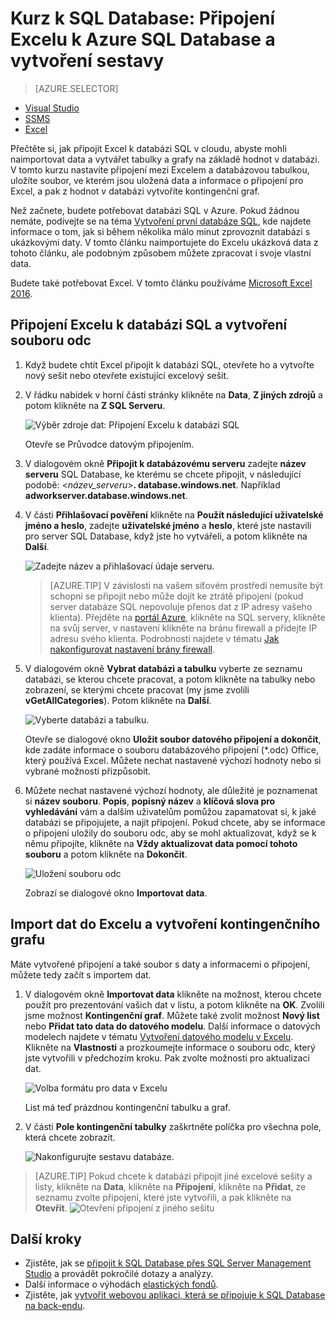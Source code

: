 <properties
    pageTitle="Připojení Excelu k SQL Database | Microsoft Azure"
    description="Zjistěte, jak připojit Microsoft Excel k databázi SQL Azure v cloudu. Naimportujte si data do Excelu, kde můžete data dále zkoumat a vytvářet z nich sestavy."
    services="sql-database"
    keywords="connect excel to sql, import data to excel"
    documentationCenter=""
    authors="joseidz"
    manager="jhubbard"
    editor=""/>


<tags
    ms.service="sql-database"
    ms.workload="data-management"
    ms.tgt_pltfrm="na"
    ms.devlang="na"
    ms.topic="get-started-article"
    ms.date="03/25/2016"
    ms.author="joseidz"/>


# Kurz k SQL Database: Připojení Excelu k Azure SQL Database a vytvoření sestavy

> [AZURE.SELECTOR]
- [Visual Studio](sql-database-connect-query.md)
- [SSMS](sql-database-connect-query-ssms.md)
- [Excel](sql-database-connect-excel.md)

Přečtěte si, jak připojit Excel k databázi SQL v cloudu, abyste mohli naimportovat data a vytvářet tabulky a grafy na základě hodnot v databázi. V tomto kurzu nastavíte připojení mezi Excelem a databázovou tabulkou, uložíte soubor, ve kterém jsou uložená data a informace o připojení pro Excel, a pak z hodnot v databázi vytvoříte kontingenční graf.

Než začnete, budete potřebovat databázi SQL v Azure. Pokud žádnou nemáte, podívejte se na téma [Vytvoření první databáze SQL](sql-database-get-started.md), kde najdete informace o tom, jak si během několika málo minut zprovoznit databázi s ukázkovými daty. V tomto článku naimportujete do Excelu ukázková data z tohoto článku, ale podobným způsobem můžete zpracovat i svoje vlastní data.

Budete také potřebovat Excel. V tomto článku používáme [Microsoft Excel 2016](https://products.office.com/en-US/).

## Připojení Excelu k databázi SQL a vytvoření souboru odc

1.  Když budete chtít Excel připojit k databázi SQL, otevřete ho a vytvořte nový sešit nebo otevřete existující excelový sešit.

2.  V řádku nabídek v horní části stránky klikněte na **Data**, **Z jiných zdrojů** a potom klikněte na **Z SQL Serveru**.

    ![Výběr zdroje dat: Připojení Excelu k databázi SQL](./media/sql-database-connect-excel/excel_data_source.png)

    Otevře se Průvodce datovým připojením.

3.  V dialogovém okně **Připojit k databázovému serveru** zadejte **název serveru** SQL Database, ke kterému se chcete připojit, v následující podobě: <*název_serveru*>**. database.windows.net**. Například **adworkserver.database.windows.net**.

4.  V části **Přihlašovací pověření** klikněte na **Použít následující uživatelské jméno a heslo**, zadejte **uživatelské jméno** a **heslo**, které jste nastavili pro server SQL Database, když jste ho vytvářeli, a potom klikněte na **Další**.

    ![Zadejte název a přihlašovací údaje serveru.](./media/sql-database-connect-excel/connect-to-server.png)

    > [AZURE.TIP] V závislosti na vašem síťovém prostředí nemusíte být schopni se připojit nebo může dojít ke ztrátě připojení (pokud server databáze SQL nepovoluje přenos dat z IP adresy vašeho klienta). Přejděte na [portál Azure](https://portal.azure.com/), klikněte na SQL servery, klikněte na svůj server, v nastavení klikněte na bránu firewall a přidejte IP adresu svého klienta. Podrobnosti najdete v tématu [Jak nakonfigurovat nastavení brány firewall](sql-database-configure-firewall-settings.md).

5. V dialogovém okně **Vybrat databázi a tabulku** vyberte ze seznamu databázi, se kterou chcete pracovat, a potom klikněte na tabulky nebo zobrazení, se kterými chcete pracovat (my jsme zvolili **vGetAllCategories**). Potom klikněte na **Další**.

    ![Vyberte databázi a tabulku.](./media/sql-database-connect-excel/select-database-and-table.png)

    Otevře se dialogové okno **Uložit soubor datového připojení a dokončit**, kde zadáte informace o souboru databázového připojení (*.odc) Office, který používá Excel. Můžete nechat nastavené výchozí hodnoty nebo si vybrané možnosti přizpůsobit.

6. Můžete nechat nastavené výchozí hodnoty, ale důležité je poznamenat si **název souboru**. **Popis**, **popisný název** a **klíčová slova pro vyhledávání** vám a dalším uživatelům pomůžou zapamatovat si, k jaké databázi se připojujete, a najít připojení. Pokud chcete, aby se informace o připojení uložily do souboru odc, aby se mohl aktualizovat, když se k němu připojíte, klikněte na **Vždy aktualizovat data pomocí tohoto souboru** a potom klikněte na **Dokončit**.

    ![Uložení souboru odc](./media/sql-database-connect-excel/save-odc-file.png)

    Zobrazí se dialogové okno **Importovat data**.

## Import dat do Excelu a vytvoření kontingenčního grafu
Máte vytvořené připojení a také soubor s daty a informacemi o připojení, můžete tedy začít s importem dat.

1. V dialogovém okně **Importovat data** klikněte na možnost, kterou chcete použít pro prezentování vašich dat v listu, a potom klikněte na **OK**. Zvolili jsme možnost **Kontingenční graf**. Můžete také zvolit možnost **Nový list** nebo **Přidat tato data do datového modelu**. Další informace o datových modelech najdete v tématu [Vytvoření datového modelu v Excelu](https://support.office.com/article/Create-a-Data-Model-in-Excel-87E7A54C-87DC-488E-9410-5C75DBCB0F7B). Klikněte na **Vlastnosti** a prozkoumejte informace o souboru odc, který jste vytvořili v předchozím kroku. Pak zvolte možnosti pro aktualizaci dat.

    ![Volba formátu pro data v Excelu](./media/sql-database-connect-excel/import-data.png)

    List má teď prázdnou kontingenční tabulku a graf.

8. V části **Pole kontingenční tabulky** zaškrtněte políčka pro všechna pole, která chcete zobrazit.

    ![Nakonfigurujte sestavu databáze.](./media/sql-database-connect-excel/power-pivot-results.png)

> [AZURE.TIP] Pokud chcete k databázi připojit jiné excelové sešity a listy, klikněte na **Data**, klikněte na **Připojení**, klikněte na **Přidat**, ze seznamu zvolte připojení, které jste vytvořili, a pak klikněte na **Otevřít**.
> ![Otevření připojení z jiného sešitu](./media/sql-database-connect-excel/open-from-another-workbook.png)

## Další kroky

- Zjistěte, jak se [připojit k SQL Database přes SQL Server Management Studio](sql-database-connect-query-ssms.md) a provádět pokročilé dotazy a analýzy.
- Další informace o výhodách [elastických fondů](sql-database-elastic-pool.md).
- Zjistěte, jak [vytvořit webovou aplikaci, která se připojuje k SQL Database na back-endu](../app-service-web/web-sites-dotnet-deploy-aspnet-mvc-app-membership-oauth-sql-database.md).



<!--HONumber=Jun16_HO2-->


